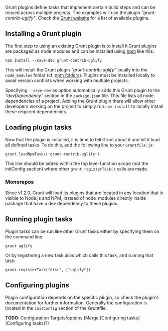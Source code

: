Grunt plugins define tasks that implement certain build steps and can be reused across multiple projects. The examples will use the plugin _"grunt-contrib-uglify"_. Check the [Grunt website](https://gruntjs.com/) for a list of available plugins.

## Installing a Grunt plugin

The first step to using an existing Grunt plugin is to install it.Grunt plugins are packaged as node modules and can be installed using [npm](http://npmjs.org) like this:

`npm install --save-dev grunt-contrib-uglify`

This will install the Grunt plugin _"grunt-contrib-uglify"_ locally into the `node_modules` folder (cf. [npm folders](https://docs.npmjs.com/files/folders)).
Plugins must be installed locally to avoid version conflicts when working with multiple projects.

Specifying `--save-dev` as option automatically adds this Grunt plugin to the _"devDependency"_ section in the `package.json` file. This file lists all node dependencies of a project.
Adding the Grunt plugin there will allow other developers working on the project to simply run `npm install` to locally install these required dependencies.

## Loading plugin tasks

Now that the plugin is installed, it is time to tell Grunt about it and let it load all defined tasks. To do this, add the following line to your `Gruntfile.js`:

`grunt.loadNpmTasks('grunt-contrib-uglify')`

This line should be added within the top level function scope (not the initConfig section) where other `grunt.registerTask()` calls are made.

### Monorepos

Since v1.2.0, Grunt will load its plugins that are located in any location that is visible to Node.js and NPM, instead of node_modules directly inside package that have a dev dependency to these plugins.

## Running plugin tasks

Plugin tasks can be run like other Grunt tasks either by specifying them on the command line:

`grunt uglify`

Or by registering a new task alias which calls this task, and running that task:

`grunt.registerTask("dist", ["uglify"])`

## Configuring plugins

Plugin configuration depends on the specific plugin, so check the plugin's documentation for further information. Generally the configuration is located in the `initConfig` section of the Gruntfile.

**TODO**: Configuration Targets/options (Merge [Configuring tasks](Configuring tasks)?)
